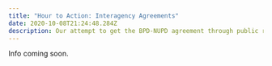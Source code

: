 ```yaml
---
title: "Hour to Action: Interagency Agreements"
date: 2020-10-08T21:24:48.284Z
description: Our attempt to get the BPD-NUPD agreement through public records, and more.
---
```

Info coming soon.